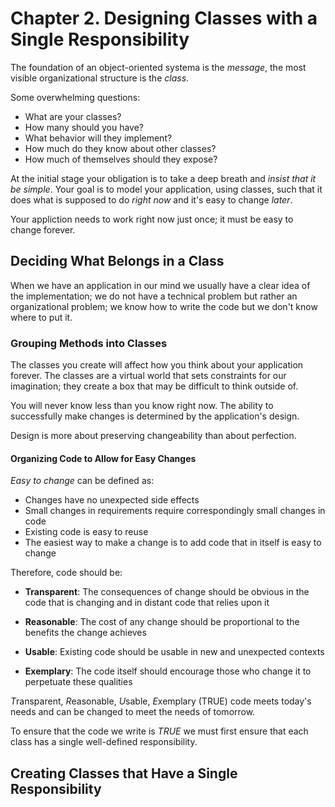 # Chapter 2. Designing Classes with a Single Responsibility

The foundation of an object-oriented systema is the *message*, the most visible organizational structure is the *class*.

Some overwhelming questions:

+ What are your classes?
+ How many should you have?
+ What behavior will they implement?
+ How much do they know about other classes?
+ How much of themselves should they expose?

At the initial stage your obligation is to take a deep breath and *insist that it be simple*. Your goal is to model your application, using classes, such that it does what is supposed to do *right now* and it's easy to change *later*.

Your appliction needs to work right now just once; it must be easy to change forever.

## Deciding What Belongs in a Class

When we have an application in our mind we usually have a clear idea of the implementation; we do not have a technical problem but rather an organizational problem; we know how to write the code but we don't know where to put it.

### Grouping Methods into Classes

The classes you create will affect how you think about your application forever. The classes are a virtual world that sets constraints for our imagination; they create a box that may be difficult to think outside of.

You will never know less than you know right now. The ability to successfully make changes is determined by the application's design.

Design is more about preserving changeability than about perfection.

#### Organizing Code to Allow for Easy Changes

*Easy to change* can be defined as:

+ Changes have no unexpected side effects
+ Small changes in requirements require correspondingly small changes in code
+ Existing code is easy to reuse
+ The easiest way to make a change is to add code that in itself is easy to change

Therefore, code should be:

+ **Transparent**: The consequences of change should be obvious in the code that is changing and in distant code that relies upon it

+ **Reasonable**: The cost of any change should be proportional to the benefits the change achieves

+ **Usable**: Existing code should be usable in new and unexpected contexts

+ **Exemplary**: The code itself should encourage those who change it to perpetuate these qualities

*T*ransparent, *R*easonable, *U*sable, *E*xemplary (TRUE) code meets today's needs and can be changed to meet the needs of tomorrow.

To ensure that the code we write is *TRUE* we must first ensure that each class has a single well-defined responsibility.

## Creating Classes that Have a Single Responsibility
